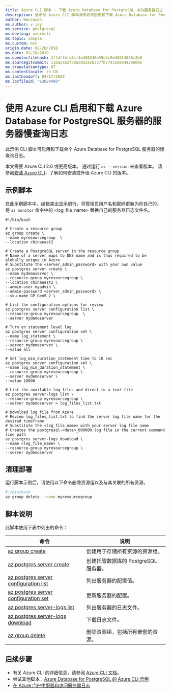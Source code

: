 ```yaml
---
title: Azure CLI 脚本 - 下载 Azure Database for PostgreSQL 中的服务器日志
description: 此示例 Azure CLI 脚本演示如何启用和下载 Azure Database for PostgreSQL 的服务器日志。
author: WenJason
ms.author: v-jay
ms.service: postgresql
ms.devlang: azurecli
ms.topic: sample
ms.custom: mvc
origin.date: 02/28/2018
ms.date: 02/18/2019
ms.openlocfilehash: 3ffdffbfe8cf4dd98248e59e4c9dd5914548c2b0
ms.sourcegitcommit: c1ba5a62f30ac0a3acb337fb77431de6493e6096
ms.translationtype: HT
ms.contentlocale: zh-CN
ms.lasthandoff: 04/17/2020
ms.locfileid: "63824490"
---
```

# <a name="enable-and-download-server-slow-query-logs-of-an-azure-database-for-postgresql-server-using-azure-cli"></a>使用 Azure CLI 启用和下载 Azure Database for PostgreSQL 服务器的服务器慢查询日志
此示例 CLI 脚本可启用和下载单个 Azure Database for PostgreSQL 服务器的慢查询日志。

本文需要 Azure CLI 2.0 或更高版本。 通过运行 `az --version` 来查看版本。 请参阅[安装 Azure CLI]( /cli/install-azure-cli)，了解如何安装或升级 Azure CLI 的版本。

## <a name="sample-script"></a>示例脚本
在此示例脚本中，编辑突出显示的行，将管理员用户名和密码更新为你自己的。 将 `az monitor` 命令中的 &lt;log_file_name&gt; 替换自己的服务器日志文件名。

```cli
#!/bin/bash

# Create a resource group
az group create \
--name myresourcegroup  \
--location chinaeast2

# Create a PostgreSQL server in the resource group
# Name of a server maps to DNS name and is thus required to be globally unique in Azure
# Substitute the <server_admin_password> with your own value
az postgres server create \
--name mydemoserver \
--resource-group myresourcegroup \
--location chinaeast2 \
--admin-user myadmin \
--admin-password <server_admin_password> \
--sku-name GP_Gen5_2 \

# List the configuration options for review
az postgres server configuration list \
--resource-group myresourcegroup  \
--server mydemoserver

# Turn on statement level log
az postgres server configuration set \
--name log_statement \
--resource-group myresourcegroup \
--server mydemoserver \
--value all

# Set log_min_duration_statement time to 10 sec
az postgres server configuration set \
--name log_min_duration_statement \
--resource-group myresourcegroup \
--server mydemoserver \
--value 10000

# List the available log files and direct to a text file
az postgres server-logs list \
--resource-group myresourcegroup \
--server mydemoserver > log_files_list.txt

# Download log file from Azure 
# Review log_files_list.txt to find the server log file name for the desired timeframe
# Substitute the <log_file_name> with your server log file name
# Creates the postgresql-<date>_000000.log file in the current command line path
az postgres server-logs download \
--name <log_file_name> \
--resource-group myresourcegroup \
--server mydemoserver
```

## <a name="clean-up-deployment"></a>清理部署
运行脚本示例后，请使用以下命令删除资源组以及与其关联的所有资源。 

```bash
#!/bin/bash
az group delete --name myresourcegroup
```

## <a name="script-explanation"></a>脚本说明
此脚本使用下表中列出的命令：

| **命令** | **说明** |
|---|---|
| [az group create](/cli/group) | 创建用于存储所有资源的资源组。 |
| [az postgres server create](/cli/postgres/server) | 创建托管数据库的 PostgreSQL 服务器。 |
| [az postgres server configuration list](/cli/postgres/server/configuration) | 列出服务器的配置值。 |
| [az postgres server configuration set](/cli/postgres/server/configuration) | 更新服务器的配置。 |
| [az postgres server-logs list](/cli/postgres/server-logs) | 列出服务器的日志文件。 |
| [az postgres server-logs download](/cli/postgres/server-logs) | 下载日志文件。 |
| [az group delete](/cli/group) | 删除资源组，包括所有嵌套的资源。 |

## <a name="next-steps"></a>后续步骤
- 有关 Azure CLI 的详细信息，请参阅 [Azure CLI 文档](/cli)。
- 尝试其他脚本：[Azure Database for PostgreSQL 的 Azure CLI 示例](../sample-scripts-azure-cli.md)
- [在 Azure 门户中配置和访问服务器日志](../howto-configure-server-logs-in-portal.md)
